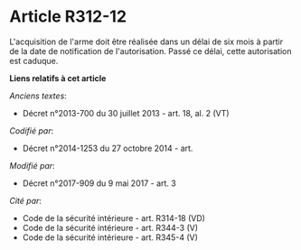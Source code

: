 # Article R312-12

L'acquisition de l'arme doit être réalisée dans un délai de six mois à partir de la date de notification de l'autorisation.
Passé ce délai, cette autorisation est caduque.

**Liens relatifs à cet article**

_Anciens textes_:

  - Décret n°2013-700 du 30 juillet 2013 - art. 18, al. 2 (VT)

_Codifié par_:

  - Décret n°2014-1253 du 27 octobre 2014 - art.

_Modifié par_:

  - Décret n°2017-909 du 9 mai 2017 - art. 3

_Cité par_:

  - Code de la sécurité intérieure - art. R314-18 (VD)
  - Code de la sécurité intérieure - art. R344-3 (V)
  - Code de la sécurité intérieure - art. R345-4 (V)
